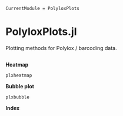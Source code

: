 
```@meta
CurrentModule = PolyloxPlots
```

# PolyloxPlots.jl

Plotting methods for Polylox / barcoding data.

```@contents
```

**Heatmap**

```@docs
plxheatmap
```

**Bubble plot**

```@docs
plxbubble
```

**Index**

```@index
```
